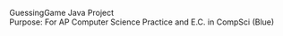 GuessingGame Java Project <br />
Purpose: For AP Computer Science Practice and E.C. in CompSci (Blue)
